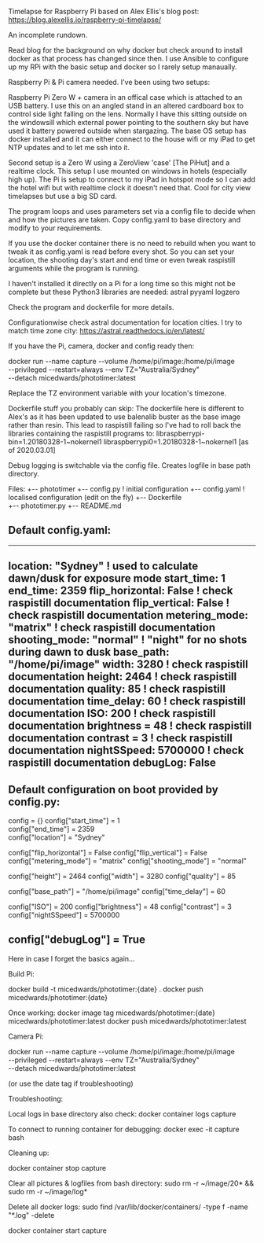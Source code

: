 Timelapse for Raspberry Pi based on Alex Ellis's blog post:
	https://blog.alexellis.io/raspberry-pi-timelapse/

An incomplete rundown.

Read blog for the background on why docker but check around to install 
docker as that process has changed since then. I use Ansible to configure
up my RPi with the basic setup and docker so I rarely setup manaually.

Raspberry Pi & Pi camera needed. I've been using two setups:

Raspberry Pi Zero W + camera in an offical case which is attached to an 
USB battery. I use this on an angled stand in an altered cardboard box
to control side light falling on the lens. Normally I have this sitting 
outside on the windowsill which external power pointing to the southern 
sky but have used it battery powered outside when stargazing.  The base 
OS setup has docker installed and it can either connect to the house wifi 
or my iPad to get NTP updates and to let me ssh into it. 

Second setup is a Zero W using a ZeroView 'case' [The PiHut] and a realtime 
clock. This setup I use mounted on windows in hotels (especially high up). 
The Pi is setup to connect to my iPad in hotspot mode so I can add the 
hotel wifi but with realtime clock it doesn't need that. Cool for city 
view timelapses but use a big SD card.


The program loops and uses parameters set via a config file to decide 
when and how the pictures are taken. Copy config.yaml to base directory 
and modify to your requirements.

If you use the docker container there is no need to rebuild when you want 
to tweak it as config.yaml is read before every shot. So you can set your 
location, the shooting day's start and end time or even tweak raspistill 
arguments while the program is running. 

I haven't installed it directly on a Pi for a long time so this might not 
be complete but these Python3 libraries are needed: 
    astral 
    pyyaml 
    logzero

Check the program and dockerfile for more details.

Configurationwise check astral documentation for location cities. 
I try to match time zone city:
    https://astral.readthedocs.io/en/latest/

If you have the Pi, camera, docker and config ready then:

docker run --name capture --volume /home/pi/image:/home/pi/image\
           --privileged --restart=always --env TZ="Australia/Sydney"\
           --detach micedwards/phototimer:latest

Replace the TZ environment variable with your location's timezone.


Dockerfile stuff you probably can skip:
The dockerfile here is different to Alex's as it has been updated to use 
balenalib buster as the base image rather than resin. This lead to 
raspistill failing so I've had to roll back the libraries containing 
the raspistill programs to:
   libraspberrypi-bin=1.20180328-1~nokernel1 
   libraspberrypi0=1.20180328-1~nokernel1 
 [as of 2020.03.01] 

Debug logging is switchable via the config file. Creates logfile in base 
path directory. 


Files:
+-- phototimer
    +-- config.py     ! initial configuration
    +-- config.yaml   ! localised configuration (edit on the fly)
    +-- Dockerfile    
    +-- phototimer.py
    +-- README.md


Default config.yaml:
-----------------------------------------
---
location: "Sydney"          ! used to calculate dawn/dusk for exposure mode
start_time: 1
end_time: 2359
flip_horizontal: False      ! check raspistill documentation
flip_vertical: False        ! check raspistill documentation
metering_mode: "matrix"     ! check raspistill documentation
shooting_mode: "normal"     ! "night" for no shots during dawn to dusk
base_path: "/home/pi/image"
width: 3280                 ! check raspistill documentation
height: 2464                ! check raspistill documentation
quality: 85                 ! check raspistill documentation
time_delay: 60              ! check raspistill documentation
ISO: 200                    ! check raspistill documentation
brightness = 48             ! check raspistill documentation
contrast = 3                ! check raspistill documentation
nightSSpeed: 5700000        ! check raspistill documentation
debugLog: False
-----------------------------------------


Default configuration on boot provided by config.py:
-----------------------------------------
config = {}
config["start_time"] = 1          
config["end_time"] = 2359         
config["location"] = "Sydney"

config["flip_horizontal"] = False
config["flip_vertical"] = False
config["metering_mode"] = "matrix"
config["shooting_mode"] = "normal"

config["height"] = 2464
config["width"] = 3280
config["quality"] = 85

config["base_path"] = "/home/pi/image"
config["time_delay"] = 60

config["ISO"] = 200
config["brightness"] = 48
config["contrast"] = 3
config["nightSSpeed"] = 5700000

config["debugLog"] = True
-----------------------------------------


Here in case I forget the basics again...

Build Pi:

docker build -t micedwards/phototimer:{date} .
docker push micedwards/phototimer:{date}

Once working:
docker image tag micedwards/phototimer:{date} micedwards/phototimer:latest
docker push micedwards/phototimer:latest


Camera Pi:

docker run --name capture --volume /home/pi/image:/home/pi/image\
           --privileged --restart=always --env TZ="Australia/Sydney"\
           --detach micedwards/phototimer:latest 

(or use the date tag if troubleshooting)


Troubleshooting:

Local logs in base directory also check:
docker container logs capture

To connect to running container for debugging:
docker exec -it capture bash


Cleaning up:

docker container stop capture

Clear all pictures & logfiles from bash directory:
sudo rm -r ~/image/20* && sudo rm -r ~/image/log*

Delete all docker logs:
sudo find /var/lib/docker/containers/ -type f -name "*.log" -delete

docker container start capture


